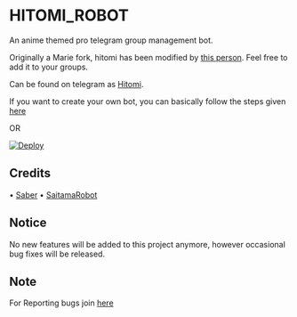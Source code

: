 # HITOMI_ROBOT
An anime themed pro telegram group management bot.

Originally a Marie fork, hitomi has been modified by [this person](https://t.me/edge_xd). Feel free to add it to your groups.

Can be found on telegram as [Hitomi](https://t.me/Hitomi_Robot).

If you want to create your own bot, you can basically follow the steps given [here](https://github.com/PaulSonOfLars/tgbot/blob/master/README.md)

OR

[![Deploy](https://www.herokucdn.com/deploy/button.svg)](https://heroku.com/deploy?template=https://github.com/TheSanskariLadka/Hitomi_RoBot.git)

## Credits
• [Saber](https://github.com/hyper-ub/Saber)
• [SaitamaRobot](https://github.com/AnimeKaizoku/SaitamaRobot)


## Notice
No new features will be added to this project anymore, however occasional bug fixes will be released.

## Note
For Reporting bugs join [here](https://t.me/hitomi_support)

